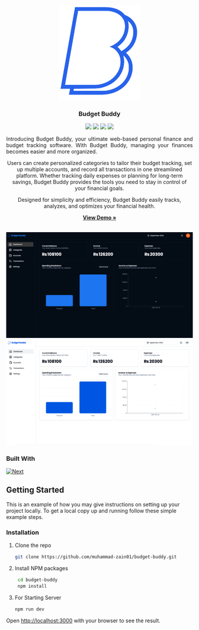 <br />
<div align="center">
<img src="https://github.com/Muhammad-Zain01/budget-buddy/blob/main/public/logo.png?raw=true" style="background:white;width: 220px;" />

<h3 align="center">Budget Buddy</h3>
<div>
    <a href="https://github.com/muhammad-zain01/budget-buddy/graphs/contributors"><img src="https://img.shields.io/github/contributors/muhammad-zain01/budget-buddy.svg?style=for-the-badge" /></a>
    <a href="https://github.com/muhammad-zain01/budget-buddy/network/members"><img src="https://img.shields.io/github/forks/muhammad-zain01/budget-buddy.svg?style=for-the-badge" /></a>
    <a href="https://github.com/muhammad-zain01/budget-buddy/stargazers"><img src="https://img.shields.io/github/stars/muhammad-zain01/budget-buddy.svg?style=for-the-badge" /></a>
    <a href="https://github.com/muhammad-zain01/budget-buddy/issues"><img src="https://img.shields.io/github/issues/muhammad-zain01/budget-buddy.svg?style=for-the-badge" /></a>
</div>

  <p align="center" style="text-align: justify;">
Introducing Budget Buddy, your ultimate web-based personal finance and budget tracking software. With Budget Buddy, managing your finances becomes easier and more organized.

Users can create personalized categories to tailor their budget tracking, set up multiple accounts, and record all transactions in one streamlined platform. Whether tracking daily expenses or planning for long-term savings, Budget Buddy provides the tools you need to stay in control of your financial goals.

Designed for simplicity and efficiency, Budget Buddy easily tracks, analyzes, and optimizes your financial health.

  </p>
    <a href="https://budget-buddy-v1.vercel.app/"><strong>View Demo »</strong></a>
    <br />
<br />

</div>

[![Preview][product-screenshot]](https://budget-buddy-v1.vercel.app/)
[![Preview][product-screenshot2]](https://budget-buddy-v1.vercel.app/)

### Built With

[![Next][Next.js]][Next-url]

## Getting Started

This is an example of how you may give instructions on setting up your project locally.
To get a local copy up and running follow these simple example steps.

### Installation

1. Clone the repo
   ```sh
   git clone https://github.com/muhammad-zain01/budget-buddy.git
   ```
2. Install NPM packages
   ```sh
    cd budget-buddy
    npm install
   ```
3. For Starting Server
   ```sh
   npm run dev
   ```

Open [http://localhost:3000](http://localhost:3000) with your browser to see the result.

[contributors-shield]: https://img.shields.io/github/contributors/muhammad-zain01/LogicLoom.svg?style=for-the-badge
[contributors-url]: https://github.com/muhammad-zain01/LogicLoom/graphs/contributors
[forks-shield]: https://img.shields.io/github/forks/muhammad-zain01/LogicLoom.svg?style=for-the-badge
[forks-url]: https://github.com/muhammad-zain01/LogicLoom/network/members
[stars-shield]: https://img.shields.io/github/stars/muhammad-zain01/LogicLoom.svg?style=for-the-badge
[stars-url]: https://github.com/muhammad-zain01/LogicLoom/stargazers
[issues-shield]: https://img.shields.io/github/issues/muhammad-zain01/LogicLoom.svg?style=for-the-badge
[issues-url]: https://github.com/muhammad-zain01/LogicLoom/issues
[license-shield]: https://img.shields.io/github/license/muhammad-zain01/LogicLoom.svg?style=for-the-badge
[license-url]: https://github.com/muhammad-zain01/LogicLoom/blob/master/LICENSE.txt
[linkedin-shield]: https://img.shields.io/badge/-LinkedIn-black.svg?style=for-the-badge&logo=linkedin&colorB=555
[linkedin-url]: https://linkedin.com/in/linkedin_username
[product-screenshot]: https://github.com/Muhammad-Zain01/budget-buddy/blob/main/public/preview/preview-dark.png?raw=true
[product-screenshot2]: https://github.com/Muhammad-Zain01/budget-buddy/blob/main/public/preview/preview-light.png?raw=true
[Next-url]: https://nextjs.org/
[React.js]: https://img.shields.io/badge/React-4A4A55?style=for-the-badge&logo=react&logoColor=white
[React-url]: https://reactjs.org/
[Next.js]: https://img.shields.io/badge/next.js-000000?style=for-the-badge&logo=nextdotjs&logoColor=white
